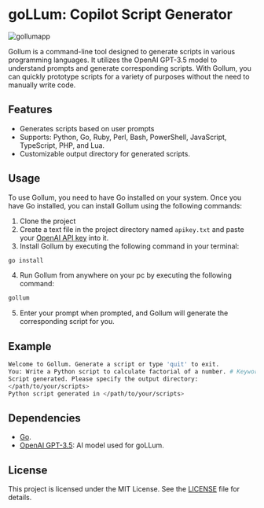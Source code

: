 # goLLum: Copilot Script Generator 
![gollumapp](https://github.com/joeloftusdev/gollum/assets/152509645/a62b2856-c60d-45f9-95c1-69748d66df15)

Gollum is a command-line tool designed to generate scripts in various programming languages. It utilizes the OpenAI GPT-3.5 model to understand prompts and generate corresponding scripts. With Gollum, you can quickly prototype scripts for a variety of purposes without the need to manually write code.

## Features

- Generates scripts based on user prompts
- Supports: Python, Go, Ruby, Perl, Bash, PowerShell, JavaScript, TypeScript, PHP, and Lua.
- Customizable output directory for generated scripts.


## Usage
To use Gollum, you need to have Go installed on your system. Once you have Go installed, you can install Gollum using the following commands:

1. Clone the project
2. Create a text file in the project directory named `apikey.txt` and paste your [OpenAI API key](https://platform.openai.com/api-keys) into it.
3. Install Gollum by executing the following command in your terminal:
```bash
go install
```
4. Run Gollum from anywhere on your pc by executing the following command:
```bash
gollum
```
5. Enter your prompt when prompted, and Gollum will generate the corresponding script for you.

## Example

```bash
Welcome to Gollum. Generate a script or type 'quit' to exit.
You: Write a Python script to calculate factorial of a number. # Keyword Python will generate a .py file
Script generated. Please specify the output directory:
</path/to/your/scripts>
Python script generated in </path/to/your/scripts>
```

## Dependencies

- [Go](golang.org).
- [OpenAI GPT-3.5](https://openai.com): AI model used for goLLum.

## License

This project is licensed under the MIT License. See the [LICENSE](LICENSE) file for details.

